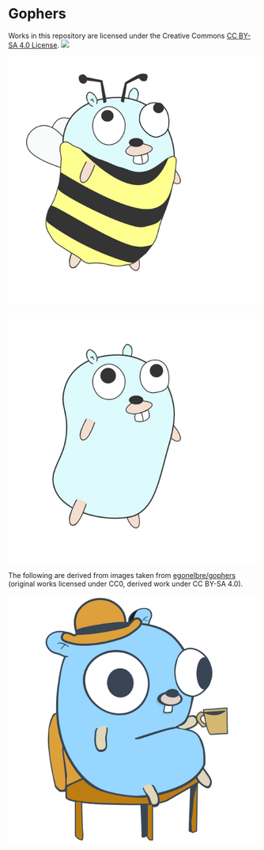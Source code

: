 # Gophers

Works in this repository are licensed under the Creative Commons [CC BY-SA 4.0 License](https://creativecommons.org/licenses/by-sa/4.0/). [<img src="https://i.creativecommons.org/l/by-sa/4.0/88x31.png">](http://creativecommons.org/licenses/by-sa/4.0/)

[<img src="bee_onesie.png">](bee_onesie.svg)

[<img src="generic_gopher.png">](generic_gopher.svg)

The following are derived from images taken from [egonelbre/gophers](https://github.com/egonelbre/gophers) (original works licensed under CC0, derived work under CC BY-SA 4.0).

[<img src="this_is_fine.png">](this_is_fine.svg)

